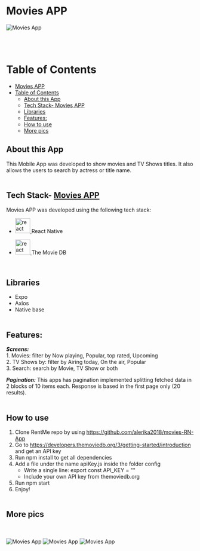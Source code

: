 # Movies APP

![Movies App](assets/app_imgs/1.png)

</br></br>

# Table of Contents

- [Movies APP](#movies-app)
- [Table of Contents](#table-of-contents)
  - [About this App](#about-this-app)
  - [Tech Stack- Movies APP](#tech-stack--movies-app)
  - [Libraries](#libraries)
  - [Features:](#features)
  - [How to use](#how-to-use)
  - [More pics](#more-pics)

## About this App

This Mobile App was developed to show movies and TV Shows titles. It also allows the users to search by actress or title name.
</br></br>

## Tech Stack- [Movies APP](#movies-app)

Movies APP was developed using the following tech stack:

- <p align="left"> <a href="https://reactjs.org/" target="_blank" rel="noreferrer"> <img src="https://raw.githubusercontent.com/devicons/devicon/master/icons/react/react-original-wordmark.svg" alt="react" width="40" height="40"/> </a> React Native</p>
- <p align="left"> <a href="https://www.themoviedb.org/" target="_blank" rel="noreferrer"> <img src="https://www.themoviedb.org/assets/2/v4/logos/v2/blue_square_2-d537fb228cf3ded904ef09b136fe3fec72548ebc1fea3fbbd1ad9e36364db38b.svg" alt="react" width="40" height="40"/> </a> The Movie DB</p>
  </br>

## Libraries

- Expo
- Axios
- Native base
  </br></br>

## Features:

**_Screens:_** </br> 1. Movies: filter by Now playing, Popular, top rated, Upcoming </br> 2. TV Shows by: filter by Airing today, On the air, Popular </br> 3. Search: search by Movie, TV Show or both

**_Pagination:_**
This apps has pagination implemented splitting fetched data in 2 blocks of 10 items each. Response is based in the first page only (20 results).
</br></br>

## How to use

1. Clone RentMe repo by using https://github.com/alerika2018/movies-RN-App
2. Go to https://developers.themoviedb.org/3/getting-started/introduction and get an API key
3. Run npm install to get all dependencies
4. Add a file under the name apiKey.js inside the folder config
   - Write a single line: export const API_KEY = ""
   - Include your own API key from themoviedb.org
5. Run npm start
6. Enjoy!
   </br></br>

## More pics

</br></br>
![Movies App](assets/app_imgs/2.png)
![Movies App](assets/app_imgs/3.png)
![Movies App](assets/app_imgs/4.png)
